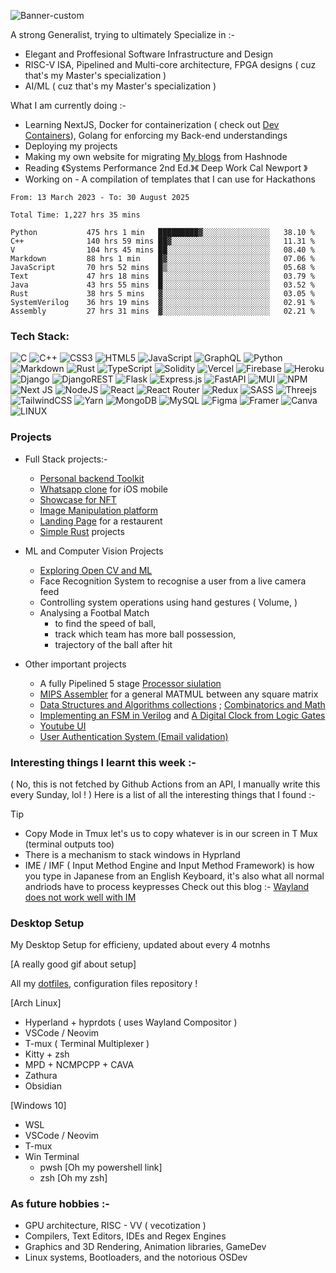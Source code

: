 
![Banner-custom](./assets/Banner-gradients.png)

A strong Generalist, trying to ultimately Specialize in :-
- Elegant and Proffesional Software Infrastructure and Design
- RISC-V ISA, Pipelined and Multi-core architecture, FPGA designs ( cuz that's my Master's specialization )
- AI/ML ( cuz that's my Master's specialization )


What I am currently doing :-
- Learning NextJS, Docker for containerization ( check out [Dev Containers](https://code.visualstudio.com/docs/devcontainers/containers)), Golang  for enforcing my Back-end understandings
- Deploying my projects
- Making my own website for migrating [My blogs](https://niranjan2004.hashnode.dev/) from Hashnode
- Reading 《Systems Performance 2nd Ed.》《 Deep Work Cal Newport 》
- Working on - A compilation of templates that I can use for Hackathons 

<!--START_SECTION:waka-->

```javascript, typescript, python, C++, Rust, CSS
From: 13 March 2023 - To: 30 August 2025

Total Time: 1,227 hrs 35 mins

Python           475 hrs 1 min   █████████▓░░░░░░░░░░░░░░░   38.10 %
C++              140 hrs 59 mins ██▓░░░░░░░░░░░░░░░░░░░░░░   11.31 %
V                104 hrs 45 mins ██░░░░░░░░░░░░░░░░░░░░░░░   08.40 %
Markdown         88 hrs 1 min    █▓░░░░░░░░░░░░░░░░░░░░░░░   07.06 %
JavaScript       70 hrs 52 mins  █▒░░░░░░░░░░░░░░░░░░░░░░░   05.68 %
Text             47 hrs 18 mins  █░░░░░░░░░░░░░░░░░░░░░░░░   03.79 %
Java             43 hrs 55 mins  █░░░░░░░░░░░░░░░░░░░░░░░░   03.52 %
Rust             38 hrs 5 mins   ▓░░░░░░░░░░░░░░░░░░░░░░░░   03.05 %
SystemVerilog    36 hrs 19 mins  ▓░░░░░░░░░░░░░░░░░░░░░░░░   02.91 %
Assembly         27 hrs 31 mins  ▓░░░░░░░░░░░░░░░░░░░░░░░░   02.21 %
```

<!--END_SECTION:waka-->


### Tech Stack:
![C](https://img.shields.io/badge/c-%2300599C.svg?style=for-the-badge&logo=c&logoColor=white) ![C++](https://img.shields.io/badge/c++-%2300599C.svg?style=for-the-badge&logo=c%2B%2B&logoColor=white) ![CSS3](https://img.shields.io/badge/css3-%231572B6.svg?style=for-the-badge&logo=css3&logoColor=white) ![HTML5](https://img.shields.io/badge/html5-%23E34F26.svg?style=for-the-badge&logo=html5&logoColor=white) ![JavaScript](https://img.shields.io/badge/javascript-%23323330.svg?style=for-the-badge&logo=javascript&logoColor=%23F7DF1E) ![GraphQL](https://img.shields.io/badge/-GraphQL-E10098?style=for-the-badge&logo=graphql&logoColor=white) ![Python](https://img.shields.io/badge/python-3670A0?style=for-the-badge&logo=python&logoColor=ffdd54) ![Markdown](https://img.shields.io/badge/markdown-%23000000.svg?style=for-the-badge&logo=markdown&logoColor=white) ![Rust](https://img.shields.io/badge/rust-%23000000.svg?style=for-the-badge&logo=rust&logoColor=white) ![TypeScript](https://img.shields.io/badge/typescript-%23007ACC.svg?style=for-the-badge&logo=typescript&logoColor=white) ![Solidity](https://img.shields.io/badge/Solidity-%23363636.svg?style=for-the-badge&logo=solidity&logoColor=white) ![Vercel](https://img.shields.io/badge/vercel-%23000000.svg?style=for-the-badge&logo=vercel&logoColor=white) ![Firebase](https://img.shields.io/badge/firebase-%23039BE5.svg?style=for-the-badge&logo=firebase) ![Heroku](https://img.shields.io/badge/heroku-%23430098.svg?style=for-the-badge&logo=heroku&logoColor=white) ![Django](https://img.shields.io/badge/django-%23092E20.svg?style=for-the-badge&logo=django&logoColor=white) ![DjangoREST](https://img.shields.io/badge/DJANGO-REST-ff1709?style=for-the-badge&logo=django&logoColor=white&color=ff1709&labelColor=gray) ![Flask](https://img.shields.io/badge/flask-%23000.svg?style=for-the-badge&logo=flask&logoColor=white) ![Express.js](https://img.shields.io/badge/express.js-%23404d59.svg?style=for-the-badge&logo=express&logoColor=%2361DAFB) ![FastAPI](https://img.shields.io/badge/FastAPI-005571?style=for-the-badge&logo=fastapi) ![MUI](https://img.shields.io/badge/MUI-%230081CB.svg?style=for-the-badge&logo=material-ui&logoColor=white) ![NPM](https://img.shields.io/badge/NPM-%23000000.svg?style=for-the-badge&logo=npm&logoColor=white) ![Next JS](https://img.shields.io/badge/Next-black?style=for-the-badge&logo=next.js&logoColor=white) ![NodeJS](https://img.shields.io/badge/node.js-6DA55F?style=for-the-badge&logo=node.js&logoColor=white) ![React](https://img.shields.io/badge/react-%2320232a.svg?style=for-the-badge&logo=react&logoColor=%2361DAFB) ![React Router](https://img.shields.io/badge/React_Router-CA4245?style=for-the-badge&logo=react-router&logoColor=white) ![Redux](https://img.shields.io/badge/redux-%23593d88.svg?style=for-the-badge&logo=redux&logoColor=white) ![SASS](https://img.shields.io/badge/SASS-hotpink.svg?style=for-the-badge&logo=SASS&logoColor=white) ![Threejs](https://img.shields.io/badge/threejs-black?style=for-the-badge&logo=three.js&logoColor=white) ![TailwindCSS](https://img.shields.io/badge/tailwindcss-%2338B2AC.svg?style=for-the-badge&logo=tailwind-css&logoColor=white) ![Yarn](https://img.shields.io/badge/yarn-%232C8EBB.svg?style=for-the-badge&logo=yarn&logoColor=white) ![MongoDB](https://img.shields.io/badge/MongoDB-%234ea94b.svg?style=for-the-badge&logo=mongodb&logoColor=white) ![MySQL](https://img.shields.io/badge/mysql-%2300f.svg?style=for-the-badge&logo=mysql&logoColor=white) 	![Figma](https://img.shields.io/badge/figma-%23F24E1E.svg?style=for-the-badge&logo=figma&logoColor=white) ![Framer](https://img.shields.io/badge/Framer-black?style=for-the-badge&logo=framer&logoColor=blue) ![Canva](https://img.shields.io/badge/Canva-%2300C4CC.svg?style=for-the-badge&logo=Canva&logoColor=white) ![LINUX](https://img.shields.io/badge/Linux-FCC624?style=for-the-badge&logo=linux&logoColor=black)


### Projects 

- Full Stack projects:- 
    - [Personal backend Toolkit](https://github.com/Niranjan-GopaL/API_Dev)
    - [Whatsapp clone](https://github.com/Niranjan-GopaL/Whatsapp-clone.git) for iOS mobile 
    - [Showcase for NFT](https://github.com/Niranjan-GopaL/BlockArt__) 
    - [Image Manipulation platform](https://github.com/Niranjan-GopaL/P2-2023-Project) 
    - [Landing Page](https://github.com/Niranjan-GopaL/Gericht) for a restaurent
    - [Simple Rust](https://github.com/Niranjan-GopaL/Learning-Rust-By-Example) projects

- ML and Computer Vision Projects 
    - [Exploring Open CV and ML ](https://github.com/Niranjan-GopaL/Exploring__Open_CV__)
    - Face Recognition System to recognise a user from a live camera feed
    - Controlling system operations using hand gestures ( Volume,  )
    - Analysing a Footbal Match 
        - to find the speed of ball, 
        - track which team has more ball possession, 
        - trajectory of the ball after hit


- Other important projects
    - A fully Pipelined 5 stage [Processor siulation](https://github.com/Niranjan-GopaL/Pipelined_Processor_Simulation) 
    - [MIPS Assembler](https://github.com/Niranjan-GopaL/__MIPS_ISA___Experiments.git) for a general MATMUL between any square matrix 
    - [Data Structures and Algorithms collections](https://github.com/Niranjan-GopaL/Algorithm-Toolkits) ; [Combinatorics and Math](https://github.com/Niranjan-GopaL/Learning_NumberTheory_Combinatorics_etc)
    - [Implementing an FSM in Verilog](https://github.com/Niranjan-GopaL/ECE-Projects) and [A Digital Clock from Logic Gates](https://github.com/Niranjan-GopaL/ECE-Projects/tree/main/Circuitverse_projects)
    - [Youtube UI](https://github.com/Niranjan-GopaL/Youtube-clone)
    - [User Authentication System (Email validation)](https://github.com/Niranjan-GopaL/User-Auth)





### Interesting things I learnt this week :- 
( No, this is not fetched by Github Actions from an API, I manually write this every Sunday, lol ! )
Here is a list of all the interesting things that I found :-


> [!TIP]
>- Copy Mode in Tmux let's us to copy whatever is in our screen in T Mux (terminal outputs too)
>- There is a mechanism to stack windows in Hyprland
>- IME / IMF ( Input Method Engine and Input Method Framework) is how you type in Japanese from an English Keyboard, it's also what all normal andriods have to process keypresses Check out this blog :-  [Wayland does not work well with IM](https://dorotac.eu/posts/input_broken/) 


### Desktop Setup

My Desktop Setup for efficieny, updated about every 4 motnhs

[A really good gif about setup]

All my [dotfiles](https://github.com/Niranjan-GopaL/dotfiles), configuration files repository  !

[Arch Linux]
- Hyperland + hyprdots ( uses Wayland Compositor )
- VSCode / Neovim
- T-mux ( Terminal Multiplexer )
- Kitty + zsh 
- MPD + NCMPCPP + CAVA 
- Zathura
- Obsidian

[Windows 10]
- WSL
- VSCode / Neovim
- T-mux
- Win Terminal  
    - pwsh [Oh my powershell link]
    - zsh  [Oh my zsh]


### As future hobbies :-
- GPU architecture, RISC - VV ( vecotization )
- Compilers, Text Editors, IDEs and Regex Engines
- Graphics and 3D Rendering, Animation libraries, GameDev
- Linux systems, Bootloaders, and the notorious OSDev